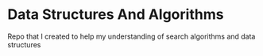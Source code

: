 # Data Structures And Algorithms
 
Repo that I created to help my understanding of search algorithms and data structures